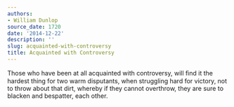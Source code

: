 ```yaml
---
authors:
- William Dunlop
source_date: 1720
date: '2014-12-22'
description: ''
slug: acquainted-with-controversy
title: Acquainted with Controversy
---
```

Those who have been at all acquainted with controversy, will ﬁnd it the hardest thing for two warm disputants, when struggling hard for victory, not to throw about that dirt, whereby if they cannot overthrow, they are sure to blacken and bespatter, each other.



